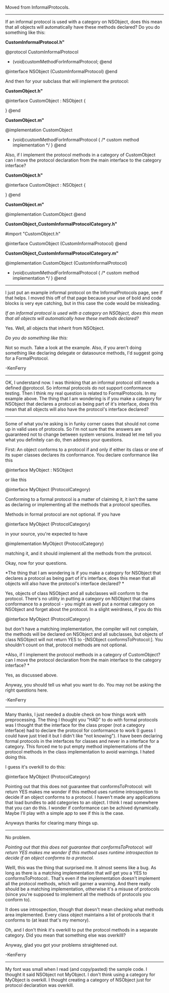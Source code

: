 Moved from InformalProtocols.

----

If an informal protocol is used with a category on NSObject, does this mean that all objects will automatically have these methods declared? Do you do something like this:

**CustomInformalProtocol.h"**
    
@protocol CustomInformalProtocol <NSObject>
- (void)customMethodForInformalProtocol;
@end

@interface NSObject (CustomInformalProtocol) <CustomInformalProtocol>
@end


And then for your subclass that will implement the protocol: 

**CustomObject.h"**
    
@interface CustomObject : NSObject <CustomInformalProtocol> {

}
@end


**CustomObject.m"**
    
@implementation CustomObject
- (void)customMethodForInformalProtocol {
    /*
             custom method implementation
    */
}
@end


Also, if I implement the protocol methods in a category of CustomObject can I move the protocol declaration from the main interface to the category interface?


**CustomObject.h"**
    
@interface CustomObject : NSObject {

}
@end


**CustomObject.m"**
    
@implementation CustomObject
@end


**CustomObject_CustomInformalProtocolCategory.h"**
    
#import "CustomObject.h"

@interface CustomObject (CustomInformalProtocol) <CustomInformalProtocol>
@end


**CustomObject_CustomInformalProtocolCategory.m"**
    
@implementation CustomObject (CustomInformalProtocol) 
- (void)customMethodForInformalProtocol {
    /*
             custom method implementation
    */
}
@end


---- 

I just put an example informal protocol on the InformalProtocols page, see if that helps.  I moved this off of that page because your use of bold and code blocks is very eye catching, but in this case the code would be misleading.  

*If an informal protocol is used with a category on NSObject, does this mean that all objects will automatically have these methods declared?*

Yes.  Well, all objects that inherit from NSObject.

*Do you do something like this:<snip>*

Not so much.  Take a look at the example.  Also, if you aren't doing something like declaring delegate or datasource methods, I'd suggest going for a FormalProtocol.

-KenFerry

----

OK, I understand now. I was thinking that an informal protocol still needs a defined     @protocol. So informal protocols do not support conformance testing. Then I think my real question is related to FormalProtocols. In my example above. The thing that I am wondering is if you make a category for NSObject that declares a protocol as being part of it's interface, does this mean that all objects will also have the protocol's interface declared? 

----

Some of what you're asking is in funky corner cases that should not come up in valid uses of protocols.  So I'm not sure that the answers are guaranteed not to change between system versions.  Instead let me tell you what you definitely can do, then address your questions.

First:  An object conforms to a protocol if and only if either its class or one of its super classes declares its conformance.  You declare conformance like this

    
@interface MyObject : NSObject <ProtocolWeConformTo>
 

or like this

    
@interface MyObject (ProtocolCategory) <ProtocolWeConformTo>
 

Conforming to a formal protocol is a matter of claiming it, it isn't the same as declaring or implementing all the methods that a protocol specifies. 

Methods in formal protocol are not optional.  If you have 

    
@interface MyObject (ProtocolCategory) <ProtocolWeConformTo>
 

in your source, you're expected to have

    
@implementation MyObject (ProtocolCategory) 
 

matching it, and it should implement all the methods from the protocol.

Okay, now for your questions.

*The thing that I am wondering is if you make a category for NSObject that declares a protocol as being part of it's interface, does this mean that all objects will also have the protocol's interface declared? *

Yes, objects of class NSObject and all subclasses will conform to the protocol. There's no utility in putting a category on NSObject that claims conformance to a protocol - you might as well put a normal category on NSObject and forget about the protocol.  In a slight weirdness, if you do this 

    
@interface MyObject (ProtocolCategory) <ProtocolWeConformTo>
 

but don't have a matching implementation, the compiler will not complain, the methods will be declared on NSObject and all subclasses, but objects of class NSObject will not return     YES to     -[NSObject conformsToProtocol:].  You shouldn't count on that, protocol methods are not optional.

*Also, if I implement the protocol methods in a category of CustomObject? can I move the protocol declaration from the main interface to the category interface? *

Yes, as discussed above.


Anyway, you should tell us what you want to do.  You may not be asking the right questions here.

-KenFerry

----

Many thanks, I just needed a double check on how things work with preprocessing. The thing I thought you "HAD" to do with formal protocols was I thought that the interface for the class proper (not a category interface) had to declare the protocol for conformance to work (I guess I could have just tried it but I didn't like "not knowing"). I have been declaring formal protocols in the interfaces for classes and never in a interface for a category. This forced me to put empty method implementations of the protocol methods in the class implementation to avoid warnings. I hated doing this. 

I guess it's overkill to do this:

    
@interface MyObject (ProtocolCategory) <ProtocolWeConformTo>
 

Pointing out that this does not guarantee that     conformsToProtocol: will return     YES makes me wonder if this method uses runtime introspection to decide if an object conforms to a protocol. I haven't made any applications that load bundles to add categories to an object. I think I read somewhere that you can do this. I wonder if conformance can be achived dynamically. Maybe I'll play with a simple app to see if this is the case.

Anyways thanks for clearing many things up.

----

No problem.  

*Pointing out that this does not guarantee that     conformsToProtocol: will return     YES makes me wonder if this method uses runtime introspection to decide if an object conforms to a protocol.*

Welll, this was the thing that surprised me.  It almost seems like a bug.  As long as there is a matching implementation that *will* get you a     YES to     conformsToProtocol:.   That's even if the implementation doesn't implement all the protocol methods, which will garner a warning.  And there really should be a matching implementation, otherwise it's a misuse of protocols (since you're supposed to implement all the methods of protocols you conform to).

It does use introspection, though that doesn't mean checking what methods area implemented.  Every class object maintains a list of protocols that it conforms to (at least that's my memory).

Oh, and I don't think it's overkill to put the protocol methods in a separate category.  Did you mean that something else was overkilll? 

Anyway, glad you got your problems straightened out.  

-KenFerry

----

My font was small when I read (and copy/pasted) the sample code. I thought it said     NSObject not     MyObject. I don't think using a category for     MyObject is overkill. I thought creating a category of     NSObject just for protocol declaration was overkill.

